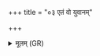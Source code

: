 +++
title = "०३ एतं वो युवानम्"

+++
<details><summary>मूलम् (GR)</summary>

एतं वो युवानं परि दध्मो अत्र  
तेन क्रीडन्तीश् चरत वशाँ अनु ।  
मा नो हिंसिष्ट जनुषा सुभागा  
रायश् च पोषैर् अभि नः सचध्वम् ॥
</details>